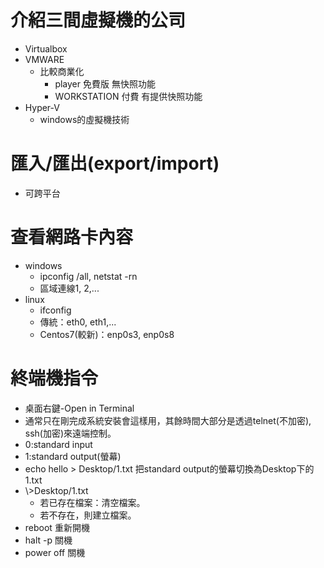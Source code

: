 # 介紹三間虛擬機的公司
* Virtualbox
* VMWARE
    * 比較商業化
        * player 免費版 無快照功能
        * WORKSTATION  付費 有提供快照功能
* Hyper-V
    * windows的虛擬機技術

# 匯入/匯出(export/import)
* 可跨平台

# 查看網路卡內容
* windows
   * ipconfig /all, netstat -rn 
   * 區域連線1, 2,...
* linux
   * ifconfig
   * 傳統：eth0, eth1,...
   * Centos7(較新)：enp0s3, enp0s8
   
# 終端機指令
   * 桌面右鍵-Open in Terminal
   * 通常只在剛完成系統安裝會這樣用，其餘時間大部分是透過telnet(不加密), ssh(加密)來遠端控制。
   * 0:standard input
   * 1:standard output(螢幕)
   * echo hello > Desktop/1.txt 把standard output的螢幕切換為Desktop下的1.txt
   * \\>Desktop/1.txt 
      * 若已存在檔案：清空檔案。
      * 若不存在，則建立檔案。
   * reboot 重新開機
   * halt -p 關機
   * power off 關機
